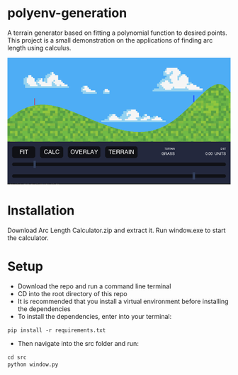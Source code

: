 # polyenv-generation
A terrain generator based on fitting a polynomial function to desired points. This project is a small demonstration on the applications of finding arc length using calculus.

![alt text](https://github.com/KennethRuan/polyenv-generation/blob/main/img/ALC%20Demo.png?raw=true)

# Installation

Download Arc Length Calculator.zip and extract it. Run window.exe to start the calculator.

# Setup

- Download the repo and run a command line terminal
- CD into the root directory of this repo
- It is recommended that you install a virtual environment before installing the dependencies
- To install the dependencies, enter into your terminal:
```
pip install -r requirements.txt
```

- Then navigate into the src folder and run:
```
cd src
python window.py
```


